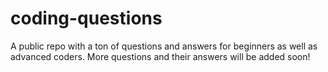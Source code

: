 # coding-questions
A public repo with a ton of questions and answers for beginners as well as advanced coders. More questions and their answers will be added soon!
